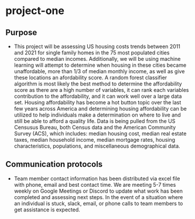 # project-one

## Purpose
* This project will be assessing US housing costs trends between 2011 and 2021 for single family homes in the 75 most populated cities compared to median incomes. Additionally, we will be using machine learning will attempt to determine when housing in these cities became unaffordable, more than 1/3 of median monthly income, as well as give these locations an afordability score. A random forest classifier algorithm is most likely the best method to determine the affordability score as there are a high number of variables, it can rank each variables contribution to the affordability, and it can work well over a large data set. Housing affordability has become a hot button topic over the last few years across America and determining housing affordability can be utilized to help individuals make a determination on where to live and still be able to afford a quality life.  Data is being pulled from the US Censusus Bureau, both Census data and the American Community Survey (ACS), which includes: median housing cost, median real estate taxes, median household income, median mortgage rates, housing characteristics, populations, and miscellaneous demographical data. 

## Communication protocols
* Team member contact information has been distributed via excel file with phone, email and best contact time. We are meeting 5-7 times weekly on Google Meetings or Discord to update what work has been completed and assessing next steps. In the event of a situation where an individual is stuck, slack, email, or phone calls to team members to get assistance is expected. 
